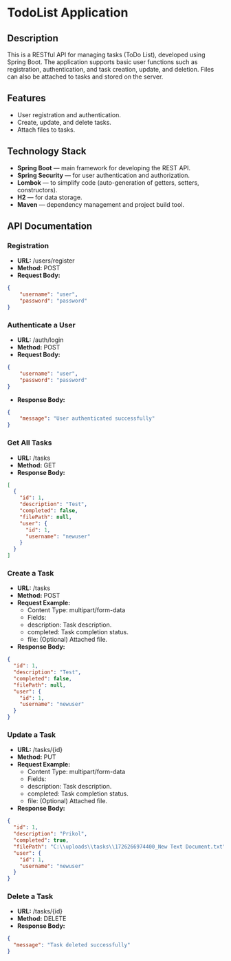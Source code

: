 # TodoList Application

## Description
This is a RESTful API for managing tasks (ToDo List), developed using Spring Boot. The application supports basic user functions such as registration, authentication, and task creation, update, and deletion. Files can also be attached to tasks and stored on the server.

## Features
- User registration and authentication.
- Create, update, and delete tasks.
- Attach files to tasks.

## Technology Stack
- **Spring Boot** — main framework for developing the REST API.
- **Spring Security** — for user authentication and authorization.
- **Lombok** — to simplify code (auto-generation of getters, setters, constructors).
- **H2** — for data storage.
- **Maven** — dependency management and project build tool.

## API Documentation
### Registration
- **URL:** /users/register
- **Method:** POST
- **Request Body:**
```json
{
    "username": "user",
    "password": "password"
}
```

### Authenticate a User
- **URL:** /auth/login
- **Method:** POST
- **Request Body:**
```json
{
    "username": "user",
    "password": "password"
}
```
- **Response Body:**
```json
{
    "message": "User authenticated successfully"
}
```
### Get All Tasks
- **URL:** /tasks
- **Method:** GET
- **Response Body:**
```json
[
  {
    "id": 1,
    "description": "Test",
    "completed": false,
    "filePath": null,
    "user": {
      "id": 1,
      "username": "newuser"
    }
  }
]
```
### Create a Task
- **URL:** /tasks
- **Method:** POST
- **Request Example:**
  - Content Type: multipart/form-data
  - Fields:
  - description: Task description.
  - completed: Task completion status.
  - file: (Optional) Attached file.
- **Response Body:**
```json
{
  "id": 1,
  "description": "Test",
  "completed": false,
  "filePath": null,
  "user": {
    "id": 1,
    "username": "newuser"
  }
}
```
### Update a Task
- **URL:** /tasks/{id}
- **Method:** PUT
- **Request Example:**
  - Content Type: multipart/form-data
  - Fields:
  - description: Task description.
  - completed: Task completion status.
  - file: (Optional) Attached file.
- **Response Body:**
```json
{
  "id": 1,
  "description": "Prikol",
  "completed": true,
  "filePath": "C:\\uploads\\tasks\\1726266974400_New Text Document.txt",
  "user": {
    "id": 1,
    "username": "newuser"
  }
}
```
### Delete a Task
- **URL:** /tasks/{id}
- **Method:** DELETE
- **Response Body:**
```json
{
  "message": "Task deleted successfully"
}
```